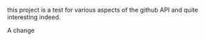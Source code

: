 this project is a test
for various aspects
of the github API
and quite interesting indeed.

A change
